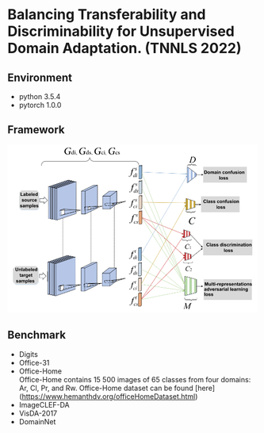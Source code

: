 # Balancing Transferability and Discriminability for Unsupervised Domain Adaptation. (TNNLS 2022)
## Environment
* python   3.5.4  
* pytorch  1.0.0  
## Framework
![image](https://github.com/J-k-Huang/DMAL/blob/main/framework.png)
## Benchmark
* Digits  
* Office-31  
* Office-Home  
Office-Home contains 15 500 images of 65 classes from four domains: Ar, Cl, Pr, and Rw. Office-Home dataset can be found [here] (https://www.hemanthdv.org/officeHomeDataset.html)
* ImageCLEF-DA  
* VisDA-2017  
* DomainNet
